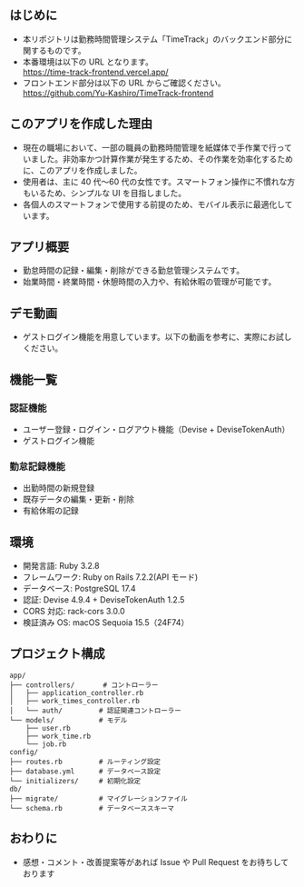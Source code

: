 ## はじめに

- 本リポジトリは勤務時間管理システム「TimeTrack」のバックエンド部分に関するものです。
- 本番環境は以下の URL となります。  
  https://time-track-frontend.vercel.app/
- フロントエンド部分は以下の URL からご確認ください。  
  https://github.com/Yu-Kashiro/TimeTrack-frontend

## このアプリを作成した理由

- 現在の職場において、一部の職員の勤務時間管理を紙媒体で手作業で行っていました。非効率かつ計算作業が発生するため、その作業を効率化するために、このアプリを作成しました。
- 使用者は、主に 40 代〜60 代の女性です。スマートフォン操作に不慣れな方もいるため、シンプルな UI を目指しました。
- 各個人のスマートフォンで使用する前提のため、モバイル表示に最適化しています。

## アプリ概要

- 勤怠時間の記録・編集・削除ができる勤怠管理システムです。
- 始業時間・終業時間・休憩時間の入力や、有給休暇の管理が可能です。

## デモ動画

- ゲストログイン機能を用意しています。以下の動画を参考に、実際にお試しください。

## 機能一覧

### 認証機能

- ユーザー登録・ログイン・ログアウト機能（Devise + DeviseTokenAuth）
- ゲストログイン機能

### 勤怠記録機能

- 出勤時間の新規登録
- 既存データの編集・更新・削除
- 有給休暇の記録

## 環境

- 開発言語: Ruby 3.2.8
- フレームワーク: Ruby on Rails 7.2.2(API モード)
- データベース: PostgreSQL 17.4
- 認証: Devise 4.9.4 + DeviseTokenAuth 1.2.5
- CORS 対応: rack-cors 3.0.0
- 検証済み OS: macOS Sequoia 15.5（24F74）

## プロジェクト構成

```
app/
├── controllers/       # コントローラー
│   ├── application_controller.rb
│   ├── work_times_controller.rb
│   └── auth/         # 認証関連コントローラー
└── models/           # モデル
    ├── user.rb
    ├── work_time.rb
    └── job.rb
config/
├── routes.rb         # ルーティング設定
├── database.yml      # データベース設定
└── initializers/     # 初期化設定
db/
├── migrate/          # マイグレーションファイル
└── schema.rb         # データベーススキーマ
```

## おわりに

- 感想・コメント・改善提案等があれば Issue や Pull Request をお待ちしております
